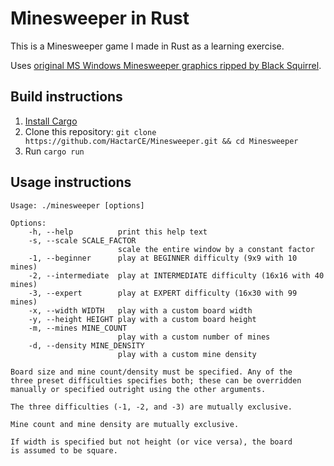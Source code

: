 # Minesweeper in Rust

This is a Minesweeper game I made in Rust as a learning exercise.

Uses [original MS Windows Minesweeper graphics ripped by Black Squirrel](https://www.spriters-resource.com/pc_computer/minesweeper/).

## Build instructions

1. [Install Cargo](https://doc.rust-lang.org/cargo/getting-started/installation.html)
2. Clone this repository: `git clone https://github.com/HactarCE/Minesweeper.git && cd Minesweeper`
3. Run `cargo run`

## Usage instructions

```
Usage: ./minesweeper [options]

Options:
    -h, --help          print this help text
    -s, --scale SCALE_FACTOR
                        scale the entire window by a constant factor
    -1, --beginner      play at BEGINNER difficulty (9x9 with 10 mines)
    -2, --intermediate  play at INTERMEDIATE difficulty (16x16 with 40 mines)
    -3, --expert        play at EXPERT difficulty (16x30 with 99 mines)
    -x, --width WIDTH   play with a custom board width
    -y, --height HEIGHT play with a custom board height
    -m, --mines MINE_COUNT
                        play with a custom number of mines
    -d, --density MINE_DENSITY
                        play with a custom mine density

Board size and mine count/density must be specified. Any of the
three preset difficulties specifies both; these can be overridden
manually or specified outright using the other arguments.

The three difficulties (-1, -2, and -3) are mutually exclusive.

Mine count and mine density are mutually exclusive.

If width is specified but not height (or vice versa), the board
is assumed to be square.
```
